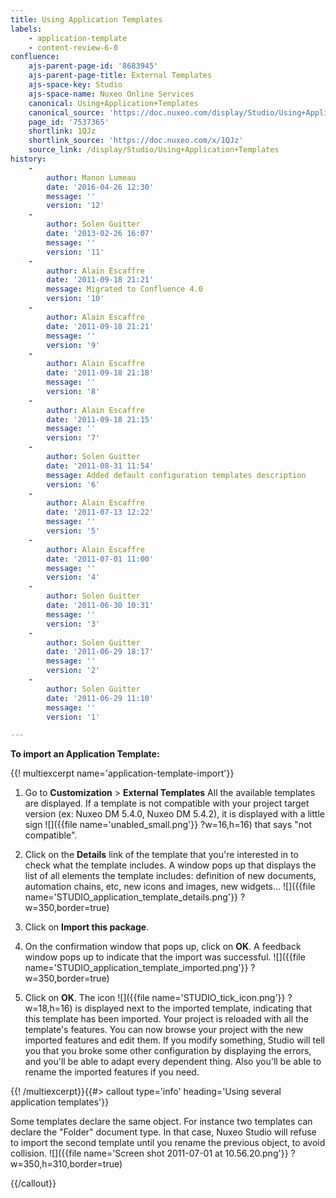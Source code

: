 ```yaml
---
title: Using Application Templates
labels:
    - application-template
    - content-review-6-0
confluence:
    ajs-parent-page-id: '8683945'
    ajs-parent-page-title: External Templates
    ajs-space-key: Studio
    ajs-space-name: Nuxeo Online Services
    canonical: Using+Application+Templates
    canonical_source: 'https://doc.nuxeo.com/display/Studio/Using+Application+Templates'
    page_id: '7537365'
    shortlink: 1QJz
    shortlink_source: 'https://doc.nuxeo.com/x/1QJz'
    source_link: /display/Studio/Using+Application+Templates
history:
    - 
        author: Manon Lumeau
        date: '2016-04-26 12:30'
        message: ''
        version: '12'
    - 
        author: Solen Guitter
        date: '2013-02-26 16:07'
        message: ''
        version: '11'
    - 
        author: Alain Escaffre
        date: '2011-09-18 21:21'
        message: Migrated to Confluence 4.0
        version: '10'
    - 
        author: Alain Escaffre
        date: '2011-09-18 21:21'
        message: ''
        version: '9'
    - 
        author: Alain Escaffre
        date: '2011-09-18 21:18'
        message: ''
        version: '8'
    - 
        author: Alain Escaffre
        date: '2011-09-18 21:15'
        message: ''
        version: '7'
    - 
        author: Solen Guitter
        date: '2011-08-31 11:54'
        message: Added default configuration templates description
        version: '6'
    - 
        author: Alain Escaffre
        date: '2011-07-13 12:22'
        message: ''
        version: '5'
    - 
        author: Alain Escaffre
        date: '2011-07-01 11:00'
        message: ''
        version: '4'
    - 
        author: Solen Guitter
        date: '2011-06-30 10:31'
        message: ''
        version: '3'
    - 
        author: Solen Guitter
        date: '2011-06-29 18:17'
        message: ''
        version: '2'
    - 
        author: Solen Guitter
        date: '2011-06-29 11:10'
        message: ''
        version: '1'

---
```

**To import an Application Template:**

{{! multiexcerpt name='application-template-import'}}

1.  Go to **Customization** > **External Templates**
    All the available templates are displayed. If a template is not compatible with your project target version (ex: Nuxeo DM 5.4.0, Nuxeo DM 5.4.2), it is displayed with a little sign ![]({{file name='unabled_small.png'}} ?w=16,h=16) that says "not compatible".

2.  Click on the **Details** link of the template that you're interested in to check what the template includes.
    A window pops up that displays the list of all elements the template includes: definition of new documents, automation chains, etc, new icons and images, new widgets...
    ![]({{file name='STUDIO_application_template_details.png'}} ?w=350,border=true)
3.  Click on **Import this package**.
4.  On the confirmation window that pops up, click on **OK**.
    A feedback window pops up to indicate that the import was successful.
    ![]({{file name='STUDIO_application_template_imported.png'}} ?w=350,border=true)
5.  Click on **OK**.
    The icon ![]({{file name='STUDIO_tick_icon.png'}} ?w=18,h=16) is displayed next to the imported template, indicating that this template has been imported.
    Your project is reloaded with all the template's features. You can now browse your project with the new imported features and edit them. If you modify something, Studio will tell you that you broke some other configuration by displaying the errors, and you'll be able to adapt every dependent thing. Also you'll be able to rename the imported features if you need.

{{! /multiexcerpt}}{{#> callout type='info' heading='Using several application templates'}}

Some templates declare the same object. For instance two templates can declare the "Folder" document type. In that case, Nuxeo Studio will refuse to import the second template until you rename the previous object, to avoid collision.
![]({{file name='Screen shot 2011-07-01 at 10.56.20.png'}} ?w=350,h=310,border=true)

{{/callout}}